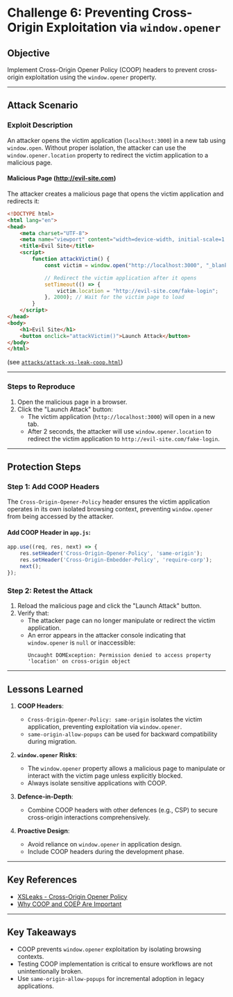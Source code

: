 # Challenge 6: Preventing Cross-Origin Exploitation via `window.opener`

## Objective
Implement Cross-Origin Opener Policy (COOP) headers to prevent cross-origin exploitation using the `window.opener` property.

---

## Attack Scenario

### Exploit Description
An attacker opens the victim application (`localhost:3000`) in a new tab using `window.open`. Without proper isolation, the attacker can use the `window.opener.location` property to redirect the victim application to a malicious page.

#### Malicious Page (http://evil-site.com)
The attacker creates a malicious page that opens the victim application and redirects it:
```html
<!DOCTYPE html>
<html lang="en">
<head>
    <meta charset="UTF-8">
    <meta name="viewport" content="width=device-width, initial-scale=1.0">
    <title>Evil Site</title>
    <script>
        function attackVictim() {
            const victim = window.open("http://localhost:3000", "_blank");

            // Redirect the victim application after it opens
            setTimeout(() => {
                victim.location = "http://evil-site.com/fake-login";
            }, 2000); // Wait for the victim page to load
        }
    </script>
</head>
<body>
    <h1>Evil Site</h1>
    <button onclick="attackVictim()">Launch Attack</button>
</body>
</html>
```
(see [`attacks/attack-xs-leak-coop.html`](./attacks/attack-xs-leak-coop.html))

---

### Steps to Reproduce
1. Open the malicious page in a browser.
2. Click the "Launch Attack" button:
   - The victim application (`http://localhost:3000`) will open in a new tab.
   - After 2 seconds, the attacker will use `window.opener.location` to redirect the victim application to `http://evil-site.com/fake-login`.

---

## Protection Steps

### Step 1: Add COOP Headers
The `Cross-Origin-Opener-Policy` header ensures the victim application operates in its own isolated browsing context, preventing `window.opener` from being accessed by the attacker.

#### Add COOP Header in `app.js`:
```javascript
app.use((req, res, next) => {
    res.setHeader('Cross-Origin-Opener-Policy', 'same-origin');
    res.setHeader('Cross-Origin-Embedder-Policy', 'require-corp');
    next();
});

```

### Step 2: Retest the Attack
1. Reload the malicious page and click the "Launch Attack" button.
2. Verify that:
   - The attacker page can no longer manipulate or redirect the victim application.
   - An error appears in the attacker console indicating that `window.opener` is `null` or inaccessible:
     ```plaintext
     Uncaught DOMException: Permission denied to access property 'location' on cross-origin object
     ```

---

## Lessons Learned
1. **COOP Headers**:
   - `Cross-Origin-Opener-Policy: same-origin` isolates the victim application, preventing exploitation via `window.opener`.
   - `same-origin-allow-popups` can be used for backward compatibility during migration.

2. **`window.opener` Risks**:
   - The `window.opener` property allows a malicious page to manipulate or interact with the victim page unless explicitly blocked.
   - Always isolate sensitive applications with COOP.

3. **Defence-in-Depth**:
   - Combine COOP headers with other defences (e.g., CSP) to secure cross-origin interactions comprehensively.

4. **Proactive Design**:
   - Avoid reliance on `window.opener` in application design.
   - Include COOP headers during the development phase.

---

## Key References
- [XSLeaks - Cross-Origin Opener Policy](https://xsleaks.dev/docs/defenses/opt-in/coop/)
- [Why COOP and COEP Are Important](https://web.dev/articles/why-coop-coep/)

---

## Key Takeaways
- COOP prevents `window.opener` exploitation by isolating browsing contexts.
- Testing COOP implementation is critical to ensure workflows are not unintentionally broken.
- Use `same-origin-allow-popups` for incremental adoption in legacy applications.
